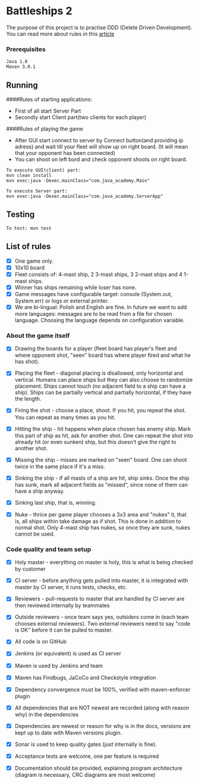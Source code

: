 # Battleships 2

The purpose of this project is to practise DDD (Delete Driven Development). You can read more about rules in this [article](https://en.wikipedia.org/wiki/Battleship_(game))

### Prerequisites


```
Java 1.8
Maven 3.0.1
```


## Running  

####Rules of starting applications:

- First of all start Server Part
- Secondly start Client part(two clients for each player)
 
####Rules of playing the game

- After GUI start connect to server by Connect button(and providing ip adress) and wait till your fleet will 
show up on right board. (It will mean that your opponent has been connected)
- You can shoot on left bord and check opponent shoots on right board.

```
To execute GUI(client) part: 
mvn clean install
mvn exec:java -Dexec.mainClass="com.java_academy.Main"
```

```
To execute Server part: 
mvn exec:java -Dexec.mainClass="com.java_academy.ServerApp"
```

## Testing

```
To test: mvn test
```


## List of rules

- [X] One game only.
- [X] 10x10 board
- [X] Fleet consists of: 4-mast ship, 2 3-mast ships, 3 2-mast ships and 4 1-mast ships.
- [X] Winner has ships remaining while loser has none.
- [X] Game messages have configurable target: console (System.out, System.err) or logs or external printer.
- [X] We are bi-lingual: Polish and English are fine. In future we want to add more languages: messages are to be read from a file for chosen language. Choosing the language depends on configuration variable.

### About the game itself

- [X] Drawing the boards for a player (fleet board has player's fleet and where opponent shot, "seen" board has where player fired and what he has shot). 
- [X] Placing the fleet - diagonal placing is disallowed, only horizontal and vertical. Humans can place ships but they can also choose to randomize placement. Ships cannot touch (no adjacent field to a ship can have a ship). Ships can be partially vertical and partially horizontal, if they have the length.
- [X] Firing the shot - choose a place, shoot. If you hit, you repeat the shot. You can repeat as many times as you hit.
- [X] Hitting the ship - hit happens when place chosen has enemy ship. Mark this part of ship as hit, ask for another shot. One can repeat the shot into already hit (or even sunken) ship, but this doesn't give the right to another shot.
- [X] Missing the ship - misses are marked on "seen" board. One can shoot twice in the same place if it's a miss.
- [X] Sinking the ship - if all masts of a ship are hit, ship sinks. Once the ship has sunk, mark all adjacent fields as "missed", since none of them can have a ship anyway.
- [X] Sinking last ship, that is, winning.

- [X] Nuke - thrice per game player chooses a 3x3 area and "nukes" it, that is, all ships within take damage as if shot. This is done in addition to normal shot. Only 4-mast ship has nukes, so once they are sunk, nukes cannot be used.

### Code quality and team setup

- [X] Holy master - everything on master is holy, this is what is being checked by customer
- [X] CI server - before anything gets pulled into master, it is integrated with master by CI server, it runs tests, checks, etc. 
- [X] Reviewers - pull-requests to master that are handled by CI server are then reviewed internally by teammates
- [X] Outside reviewers - once team says yes, outsiders come in (each team chooses external reviewers). Two external reviewers need to say "code is OK" before it can be pulled to master.
- [x] All code is on GitHub
- [X] Jenkins (or equivalent) is used as CI server
- [X] Maven is used by Jenkins and team
- [X] Maven has Findbugs, JaCoCo and Checkstyle integration 
- [X] Dependency convergence must be 100%, verified with maven-enforcer plugin
- [X] All dependencies that are NOT newest are recorded (along with reason why) in the dependencies
- [X] Dependencies are newest or reason for why is in the docs, versions are kept up to date with Maven versions plugin.
- [X] Sonar is used to keep quality gates (just internally is fine).
- [X] Acceptance tests are welcome, one per feature is required
- [X] Documentation should be provided, explaining program architecture (diagram is necessary, CRC diagrams are most welcome)


